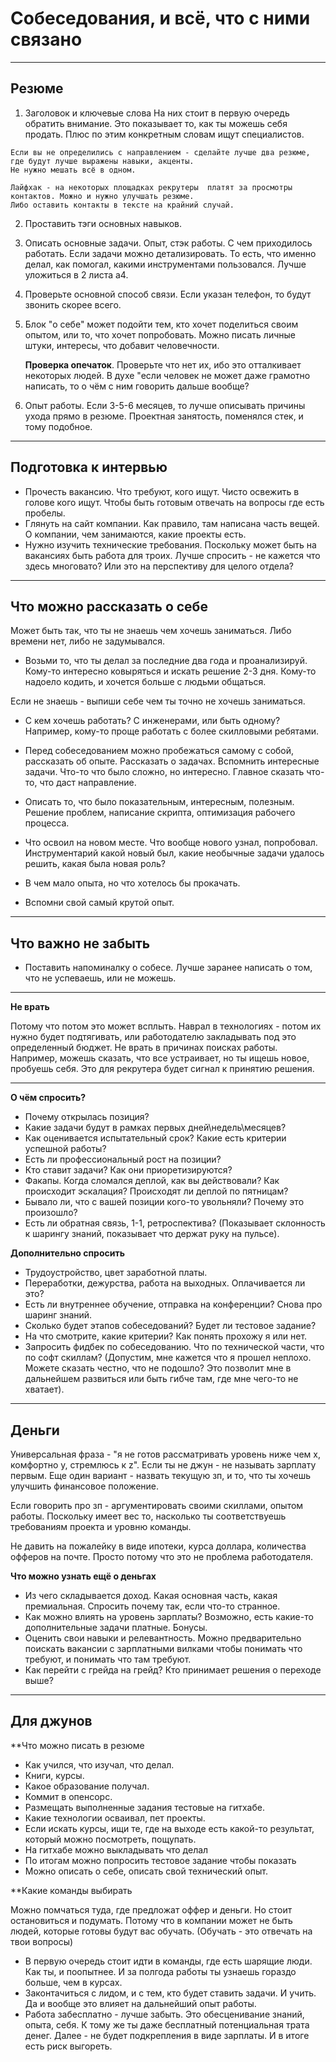 # Собеседования, и всё, что с ними связано

---

## Резюме


  1. Заголовок и ключевые слова
    На них стоит в первую очередь обратить внимание.
    Это показывает то, как ты можешь себя продать.
    Плюс по этим конкретным словам ищут специалистов.
  
    Если вы не определились с направлением - сделайте лучше два резюме, где будут лучше выражены навыки, акценты.
    Не нужно мешать всё в одном.
  
    Лайфхак - на некоторых площадках рекрутеры  платят за просмотры контактов. Можно и нужно улучшать резюме.
    Либо оставить контакты в тексте на крайний случай.
  
  2. Проставить тэги основных навыков.
  
  3. Описать основные задачи.
     Опыт, стэк работы. С чем приходилось работать. Если задачи можно детализировать. 
     То есть, что именно делал, как помогал, какими инструментами пользовался.
     Лучше уложиться в 2 листа а4.
     
  4. Проверьте основной способ связи. Если указан телефон, то будут звонить скорее всего.
  
  5. Блок "о себе" может подойти тем, кто хочет поделиться своим опытом, или то, что хочет попробовать.
     Можно писать личные штуки, интересы, что добавит человечности.
     
     **Проверка опечаток**. Проверьте что нет их, ибо это отталкивает некоторых людей. 
     В духе "если человек не может даже грамотно написать, то о чём с ним говорить дальше вообще?

  6. Опыт работы. Если 3-5-6 месяцев, то лучше описывать причины ухода прямо в резюме.
     Проектная занятость, поменялся стек, и тому подобное.
 
 
---

## Подготовка к интервью

* Прочесть вакансию. Что требуют, кого ищут. Чисто освежить в голове кого ищут. Чтобы быть готовым отвечать на вопросы где есть пробелы.
* Глянуть на сайт компании. Как правило, там написана часть вещей. О компании, чем занимаются, какие проекты есть. 
* Нужно изучить технические требования. Поскольку может быть на вакансиях быть работа для троих. Лучше спросить - не кажется что здесь многовато? Или это на перспективу для целого отдела?


---

## Что можно рассказать о себе

Может быть так, что ты не знаешь чем хочешь заниматься. 
Либо времени нет, либо не задумывался.

* Возьми то, что ты делал за последние два года и проанализируй.
  Кому-то интересно ковыряться и искать решение 2-3 дня. 
  Кому-то надоело кодить, и хочется больше с людьми общаться.

Если не знаешь - выпиши себе чем ты точно не хочешь заниматься.

* С кем хочешь работать? С инженерами, или быть одному?
  Например, кому-то проще работать с более скилловыми ребятами.
  
* Перед собеседованием можно пробежаться самому с собой, рассказать об опыте. 
  Рассказать о задачах. Вспомнить интересные задачи. Что-то что было сложно, но интересно. 
  Главное сказать что-то, что даст направление.
  
* Описать то, что было показательным, интересным, полезным. Решение проблем, написание скрипта, оптимизация рабочего процесса.

* Что освоил на новом месте. Что вообще нового узнал, попробовал. Инструментарий какой новый был, какие необычные задачи удалось решить, какая была новая роль?

* В чем мало опыта, но что хотелось бы прокачать.

* Вспомни свой самый крутой опыт.

---

## Что важно не забыть

* Поставить напоминалку о собесе. Лучше заранее написать о том, что не успеваешь, или не можешь.

---

**Не врать**

Потому что потом это может всплыть.
Наврал в технологиях - потом их нужно будет подтягивать, или работодателю закладывать под это определенный бюджет.
Не врать в причинах поисках работы. Например, можешь сказать, что все устраивает, но ты ищешь новое, пробуешь себя. 
Это для рекрутера будет сигнал к принятию решения.


---

**О чём спросить?**

* Почему открылась позиция?
* Какие задачи будут в рамках первых дней\недель\месяцев?
* Как оценивается испытательный срок? Какие есть критерии успешной работы?
* Есть ли профессиональный рост на позиции?
* Кто ставит задачи? Как они приоретизируются? 
* Факапы. Когда сломался деплой, как вы действовали? Как происходит эскалация? Происходят ли деплой по пятницам?
* Бывало ли, что с вашей позиции кого-то увольняли? Почему это произошло?
* Есть ли обратная связь, 1-1, ретроспектива? (Показывает склонность к шарингу знаний, показывает что держат руку на пульсе).


**Дополнительно спросить**

 * Трудоустройство, цвет заработной платы.
 * Переработки, дежурства, работа на выходных. Оплачивается ли это? 
 * Есть ли внутреннее обучение, отправка на конференции? Снова про шаринг знаний.
 * Сколько будет этапов собеседований? Будет ли тестовое задание?
 * На что смотрите, какие критерии? Как понять прохожу я или нет.
 * Запросить фидбек по собеседованию. Что по технической части, что по софт скиллам? (Допустим, мне кажется что я прошел неплохо. Можете сказать честно, что не подошло? Это позволит мне в дальнейшем развиться или быть гибче там, где мне чего-то не хватает).
 
 ---
 
## Деньги

Универсальная фраза - "я не готов рассматривать уровень ниже чем x, комфортно y, стремлюсь к z".
Если ты не джун - не называть зарплату первым.
Еще один вариант - назвать текущую зп, и то, что ты хочешь улучшить финансовое положение.

Если говорить про зп - аргументировать своими скиллами, опытом работы. 
Поскольку имеет вес то, насколько ты соответствуешь требованиям проекта и уровню команды.

Не давить на пожалейку в виде ипотеки, курса доллара, количества офферов на почте. Просто потому что это не проблема работодателя.

**Что можно узнать ещё о деньгах**

* Из чего складывается доход. Какая основная часть, какая премиальная. Спросить почему так, если что-то странное.
* Как можно влиять на уровень зарплаты? Возможно, есть какие-то дополнительные задачи платные. Бонусы.
* Оценить свои навыки и релевантность. Можно предварительно поискать вакансии с зарплатными вилками чтобы понимать что требуют, и понимать что там требуют.
* Как перейти с грейда на грейд? Кто принимает решения о переходе выше? 

---

## Для джунов

**Что можно писать в резюме

* Как учился, что изучал, что делал. 
* Книги, курсы.
* Какое образование получал.
* Коммит в опенсорс.
* Размещать выполненные задания тестовые на гитхабе.
* Какие технологии осваивал, пет проекты.
* Если искать курсы, ищи те, где на выходе есть какой-то результат, который можно посмотреть, пощупать.
* На гитхабе можно выкладывать что  делал 
* По итогам можно попросить тестовое задание чтобы показать
* Можно описать о себе, описать свой технический опыт.

**Какие команды выбирать

Можно помчаться туда, где предложат оффер и деньги. 
Но стоит остановиться и подумать.
Потому что в компании может не быть людей, которые готовы будут вас обучать. (Обучать - это отвечать на твои вопросы)

* В первую очередь стоит идти в команды, где есть шарящие люди. Как ты, и поопытнее. 
  И за полгода работы ты узнаешь гораздо больше, чем в курсах.
* Законтачиться с лидом, и с тем, кто будет ставить задачи. И учить. 
  Да и вообще это влияет на дальнейший опыт работы.
* Работа забесплатно - лучше забыть. Это обесценивание знаний, опыта, себя.
  К тому же ты даже бесплатный потенциальная трата денег. 
  Далее - не будет подкрепления в виде зарплаты. И в итоге есть риск выгореть.


  

